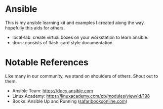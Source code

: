 # Ansible

This is my ansible learning kit and examples I created along the way. hopefully this aids for others.

* local-lab: create virtual boxes on your workstation to learn ansible.
* docs: consists of flash-card style documentation. 


# Notable References

Like many in our community, we stand on shoulders of others. Shout out to them.

* Ansible Team: https://docs.ansible.com
* Linux Academy: https://linuxacademy.com/cp/modules/view/id/198
* Books: Ansible Up and Running ([safaribooksonline.com](https://learning.oreilly.com/library/view/ansible-up-and/9781491979792/))


